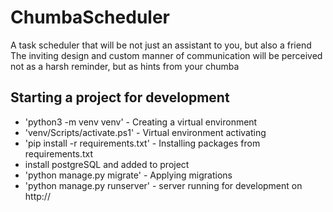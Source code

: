 # ChumbaScheduler
A task scheduler that will be not just an assistant to you, but also a friend The inviting design and custom manner of communication will be perceived not as a harsh reminder, but as hints from your chumba

## Starting a project for development

- 'python3 -m venv venv' - Creating a virtual environment
- 'venv/Scripts/activate.ps1' - Virtual environment activating
- 'pip install -r requirements.txt' - Installing packages from requirements.txt
- install postgreSQL and added to project
- 'python manage.py migrate' - Applying migrations
- 'python manage.py runserver' - server running for development on http://